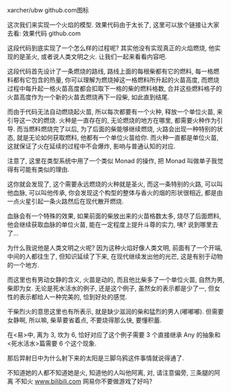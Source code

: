 xarcher/ubw​
github.com图标

这次我们来实现一个火焰的模型. 效果代码由于太长了, 这里可以放个链接让大家去看:
效果代码​
github.com

这段代码到底实现了一个怎么样的过程呢? 其实他没有实现真正的火焰燃烧, 他实现的是圣火, 或者说人类文明之火. 让我们一起来看看内容吧.

这段代码首先设计了一条燃烧的路线, 路线上面的每根柴都有它的燃料, 每一格燃料都有它包含的热量, 你可以理解为燃烧掉这一格燃料所升起的火苗高度, 而燃烧过程中每升起一格火苗高度都会扣取下一格的柴的燃料格数, 合并这些燃料格子的火苗高度作为一个新的火苗去燃烧再下一段柴, 如此直到结尾.

而由于代码无法自动燃烧起火苗, 所以每次都要有一个火种, 释放一个单位火苗, 来引导这一次的燃烧. 火种是一直存在的, 无论燃烧的地方在哪里, 都需要火种作为引导. 而当燃料燃烧完了以后, 为了后面的柴能够继续燃烧, 火路会出现一种特别的状态, 就是无论如何获取燃料, 他都有一个单位火苗给你. 而火种一直都是单位火苗, 这就保证了火在延续的过程中不会爆炸, 影响与普通认知的对应.

注意了, 这里在类型系统中用了一个类似 Monad 的操作, 把 Monad 叫做单子我觉得有可能有类似的理由.

这你就会发现了, 这个需要永远燃烧的火种就是圣火, 而这一条特别的火路, 可以叫他血脉, 可以叫他传承, 你会发现这个构型的整体与香火的烟的形状很相近, 都是由一点火星引起一条火路然后在现代散开燃烧.

血脉会有一个特殊的效果, 如果前面的柴放出来的火苗格数太多, 烧尽了后面燃料, 他会继续获取血脉的单位火苗, 能在一定程度上提升斗尊的实力, 咦? 说到哪里去了...

为什么我说他是人类文明之火呢? 因为这种火焰好像人类文明, 前面有了一个开端, 中间的人都往生了, 但知识延续了下来, 在现代继续发出他的光芒, 这是有别于动物的一个地方.

而这里也有男动女静的含义, 火苗是动的, 而且他比柴多了一个单位火苗, 自然为男, 柴即为女. 无论是死水活水的例子, 还是这个例子, 虽然女的表示都是少了一, 但女性的表示都给人一种完美的, 恰到好处的感觉.

干柴烈火的意思这里也有所表示, 就是缺少滋润的柴和猛烈的男人(嘟嘟嘟). 但需要女静啊, 所以嘛, 柴草要省着点, 不要烧得那么快, 要懂积蓄.

在<易>中, 离为 3, 坎为 6, 恰好对应了这个例子需要 3 个直接继承 Any 的抽象和<死水活水>篇需要 6 个这个现象.

那后羿射日中为什么射下来的太阳是三脚乌鸦这件事情就说得通了.

不知道她的人都不知道她是火, 知道他的人叫他阿离, 对, 请注意偏旁, 三条腿的阿离
不知火​
www.bilibili.com
网易你不要做游戏了好吗?